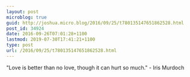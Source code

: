 ```yaml
---
layout: post
microblog: true
guid: http://joshua.micro.blog/2016/09/25/t780135147651862528.html
post_id: 34924
date: 2016-09-26T07:01:28+1100
lastmod: 2019-07-30T17:41:21+1100
type: post
url: /2016/09/25/t780135147651862528.html
---
```

"Love is better than no love, though it can hurt so much." - Iris Murdoch
